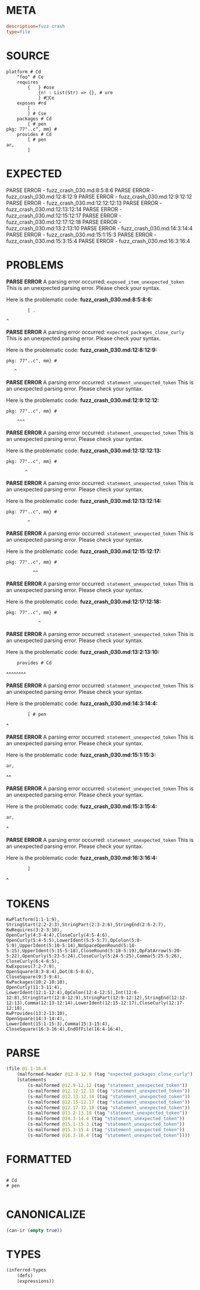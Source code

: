 # META
~~~ini
description=fuzz crash
type=file
~~~
# SOURCE
~~~roc
platform # Cd
	"foo" # Ce
	requires
		{	} #ose
			{n! : List(Str) => {}, # ure
			} #Ce
	exposes #rd
		[ .
		] # Cse
	packages # Cd
		{ # pen
pkg: 77"..c", mm} #
	provides # Cd
		[ # pen
ar,
		]
~~~
# EXPECTED
PARSE ERROR - fuzz_crash_030.md:8:5:8:6
PARSE ERROR - fuzz_crash_030.md:12:8:12:9
PARSE ERROR - fuzz_crash_030.md:12:9:12:12
PARSE ERROR - fuzz_crash_030.md:12:12:12:13
PARSE ERROR - fuzz_crash_030.md:12:13:12:14
PARSE ERROR - fuzz_crash_030.md:12:15:12:17
PARSE ERROR - fuzz_crash_030.md:12:17:12:18
PARSE ERROR - fuzz_crash_030.md:13:2:13:10
PARSE ERROR - fuzz_crash_030.md:14:3:14:4
PARSE ERROR - fuzz_crash_030.md:15:1:15:3
PARSE ERROR - fuzz_crash_030.md:15:3:15:4
PARSE ERROR - fuzz_crash_030.md:16:3:16:4
# PROBLEMS
**PARSE ERROR**
A parsing error occurred: `exposed_item_unexpected_token`
This is an unexpected parsing error. Please check your syntax.

Here is the problematic code:
**fuzz_crash_030.md:8:5:8:6:**
```roc
		[ .
```
    ^


**PARSE ERROR**
A parsing error occurred: `expected_packages_close_curly`
This is an unexpected parsing error. Please check your syntax.

Here is the problematic code:
**fuzz_crash_030.md:12:8:12:9:**
```roc
pkg: 77"..c", mm} #
```
       ^


**PARSE ERROR**
A parsing error occurred: `statement_unexpected_token`
This is an unexpected parsing error. Please check your syntax.

Here is the problematic code:
**fuzz_crash_030.md:12:9:12:12:**
```roc
pkg: 77"..c", mm} #
```
        ^^^


**PARSE ERROR**
A parsing error occurred: `statement_unexpected_token`
This is an unexpected parsing error. Please check your syntax.

Here is the problematic code:
**fuzz_crash_030.md:12:12:12:13:**
```roc
pkg: 77"..c", mm} #
```
           ^


**PARSE ERROR**
A parsing error occurred: `statement_unexpected_token`
This is an unexpected parsing error. Please check your syntax.

Here is the problematic code:
**fuzz_crash_030.md:12:13:12:14:**
```roc
pkg: 77"..c", mm} #
```
            ^


**PARSE ERROR**
A parsing error occurred: `statement_unexpected_token`
This is an unexpected parsing error. Please check your syntax.

Here is the problematic code:
**fuzz_crash_030.md:12:15:12:17:**
```roc
pkg: 77"..c", mm} #
```
              ^^


**PARSE ERROR**
A parsing error occurred: `statement_unexpected_token`
This is an unexpected parsing error. Please check your syntax.

Here is the problematic code:
**fuzz_crash_030.md:12:17:12:18:**
```roc
pkg: 77"..c", mm} #
```
                ^


**PARSE ERROR**
A parsing error occurred: `statement_unexpected_token`
This is an unexpected parsing error. Please check your syntax.

Here is the problematic code:
**fuzz_crash_030.md:13:2:13:10:**
```roc
	provides # Cd
```
 ^^^^^^^^


**PARSE ERROR**
A parsing error occurred: `statement_unexpected_token`
This is an unexpected parsing error. Please check your syntax.

Here is the problematic code:
**fuzz_crash_030.md:14:3:14:4:**
```roc
		[ # pen
```
  ^


**PARSE ERROR**
A parsing error occurred: `statement_unexpected_token`
This is an unexpected parsing error. Please check your syntax.

Here is the problematic code:
**fuzz_crash_030.md:15:1:15:3:**
```roc
ar,
```
^^


**PARSE ERROR**
A parsing error occurred: `statement_unexpected_token`
This is an unexpected parsing error. Please check your syntax.

Here is the problematic code:
**fuzz_crash_030.md:15:3:15:4:**
```roc
ar,
```
  ^


**PARSE ERROR**
A parsing error occurred: `statement_unexpected_token`
This is an unexpected parsing error. Please check your syntax.

Here is the problematic code:
**fuzz_crash_030.md:16:3:16:4:**
```roc
		]
```
  ^


# TOKENS
~~~zig
KwPlatform(1:1-1:9),
StringStart(2:2-2:3),StringPart(2:3-2:6),StringEnd(2:6-2:7),
KwRequires(3:2-3:10),
OpenCurly(4:3-4:4),CloseCurly(4:5-4:6),
OpenCurly(5:4-5:5),LowerIdent(5:5-5:7),OpColon(5:8-5:9),UpperIdent(5:10-5:14),NoSpaceOpenRound(5:14-5:15),UpperIdent(5:15-5:18),CloseRound(5:18-5:19),OpFatArrow(5:20-5:22),OpenCurly(5:23-5:24),CloseCurly(5:24-5:25),Comma(5:25-5:26),
CloseCurly(6:4-6:5),
KwExposes(7:2-7:9),
OpenSquare(8:3-8:4),Dot(8:5-8:6),
CloseSquare(9:3-9:4),
KwPackages(10:2-10:10),
OpenCurly(11:3-11:4),
LowerIdent(12:1-12:4),OpColon(12:4-12:5),Int(12:6-12:8),StringStart(12:8-12:9),StringPart(12:9-12:12),StringEnd(12:12-12:13),Comma(12:13-12:14),LowerIdent(12:15-12:17),CloseCurly(12:17-12:18),
KwProvides(13:2-13:10),
OpenSquare(14:3-14:4),
LowerIdent(15:1-15:3),Comma(15:3-15:4),
CloseSquare(16:3-16:4),EndOfFile(16:4-16:4),
~~~
# PARSE
~~~clojure
(file @1.1-16.4
	(malformed-header @12.8-12.9 (tag "expected_packages_close_curly"))
	(statements
		(s-malformed @12.9-12.12 (tag "statement_unexpected_token"))
		(s-malformed @12.12-12.13 (tag "statement_unexpected_token"))
		(s-malformed @12.13-12.14 (tag "statement_unexpected_token"))
		(s-malformed @12.15-12.17 (tag "statement_unexpected_token"))
		(s-malformed @12.17-12.18 (tag "statement_unexpected_token"))
		(s-malformed @13.2-13.10 (tag "statement_unexpected_token"))
		(s-malformed @14.3-14.4 (tag "statement_unexpected_token"))
		(s-malformed @15.1-15.3 (tag "statement_unexpected_token"))
		(s-malformed @15.3-15.4 (tag "statement_unexpected_token"))
		(s-malformed @16.3-16.4 (tag "statement_unexpected_token"))))
~~~
# FORMATTED
~~~roc

# Cd
# pen


~~~
# CANONICALIZE
~~~clojure
(can-ir (empty true))
~~~
# TYPES
~~~clojure
(inferred-types
	(defs)
	(expressions))
~~~
